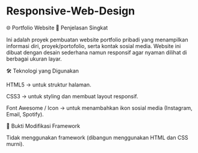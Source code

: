 # Responsive-Web-Design

🌐 Portfolio Website
📌 Penjelasan Singkat

Ini adalah proyek pembuatan website portfolio pribadi yang menampilkan informasi diri, proyek/portofolio, serta kontak sosial media. Website ini dibuat dengan desain sederhana namun responsif agar nyaman dilihat di berbagai ukuran layar.

🛠️ Teknologi yang Digunakan

HTML5 → untuk struktur halaman.

CSS3 → untuk styling dan membuat layout responsif.

Font Awesome / Icon → untuk menambahkan ikon sosial media (Instagram, Email, Spotify).

🔧 Bukti Modifikasi Framework

Tidak menggunakan framework (dibangun menggunakan HTML dan CSS murni).
